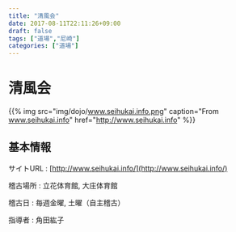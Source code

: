 ```yaml
---
title: "清風会"
date: 2017-08-11T22:11:26+09:00
draft: false
tags: ["道場","尼崎"]
categories: ["道場"]
---
```


# 清風会

{{% img src="img/dojo/www.seihukai.info.png" caption="From www.seihukai.info" href="http://www.seihukai.info" %}}

## 基本情報

サイトURL
: [http://www.seihukai.info/](http://www.seihukai.info/)

稽古場所
: 立花体育館, 大庄体育館

稽古日
: 毎週金曜, 土曜（自主稽古）

指導者
: 角田紘子



